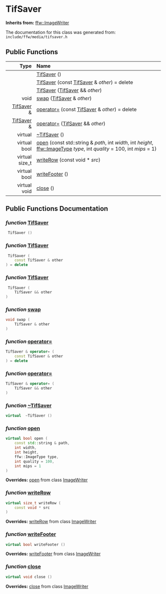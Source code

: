 TifSaver
===================================


**Inherits from:** [ffw::ImageWriter](ffw_ImageWriter.html)

The documentation for this class was generated from: `include/ffw/media/tifsaver.h`



## Public Functions

| Type | Name |
| -------: | :------- |
|   | [TifSaver](#df7ae89b) ()  |
|   | [TifSaver](#d7e13083) (const [TifSaver](ffw_TifSaver.html) & _other_) = delete  |
|   | [TifSaver](#354f7a37) ([TifSaver](ffw_TifSaver.html) && _other_)  |
|  void | [swap](#a0d83503) ([TifSaver](ffw_TifSaver.html) & _other_)  |
|  [TifSaver](ffw_TifSaver.html) & | [operator=](#8e95c802) (const [TifSaver](ffw_TifSaver.html) & _other_) = delete  |
|  [TifSaver](ffw_TifSaver.html) & | [operator=](#05c1b59b) ([TifSaver](ffw_TifSaver.html) && _other_)  |
|  virtual  | [~TifSaver](#5f7ef8c7) ()  |
|  virtual bool | [open](#a561e6cd) (const std::string & _path_, int _width_, int _height_, [ffw::ImageType](ffw.html#fa711f90) _type_, int _quality_ = 100, int _mips_ = 1)  |
|  virtual size_t | [writeRow](#ec153889) (const void * _src_)  |
|  virtual bool | [writeFooter](#c3f9e535) ()  |
|  virtual void | [close](#26b2af61) ()  |


## Public Functions Documentation

### _function_ <a id="df7ae89b" href="#df7ae89b">TifSaver</a>

```cpp
 TifSaver () 
```



### _function_ <a id="d7e13083" href="#d7e13083">TifSaver</a>

```cpp
 TifSaver (
    const TifSaver & other
) = delete 
```



### _function_ <a id="354f7a37" href="#354f7a37">TifSaver</a>

```cpp
 TifSaver (
    TifSaver && other
) 
```



### _function_ <a id="a0d83503" href="#a0d83503">swap</a>

```cpp
void swap (
    TifSaver & other
) 
```



### _function_ <a id="8e95c802" href="#8e95c802">operator=</a>

```cpp
TifSaver & operator= (
    const TifSaver & other
) = delete 
```



### _function_ <a id="05c1b59b" href="#05c1b59b">operator=</a>

```cpp
TifSaver & operator= (
    TifSaver && other
) 
```



### _function_ <a id="5f7ef8c7" href="#5f7ef8c7">~TifSaver</a>

```cpp
virtual  ~TifSaver () 
```



### _function_ <a id="a561e6cd" href="#a561e6cd">open</a>

```cpp
virtual bool open (
    const std::string & path,
    int width,
    int height,
    ffw::ImageType type,
    int quality = 100,
    int mips = 1
) 
```



**Overrides:** [open](/doxygen/ffw_ImageWriter.md#9a8ff2c9) from class [ImageWriter](/doxygen/ffw_ImageWriter.md)

### _function_ <a id="ec153889" href="#ec153889">writeRow</a>

```cpp
virtual size_t writeRow (
    const void * src
) 
```



**Overrides:** [writeRow](/doxygen/ffw_ImageWriter.md#fb673e42) from class [ImageWriter](/doxygen/ffw_ImageWriter.md)

### _function_ <a id="c3f9e535" href="#c3f9e535">writeFooter</a>

```cpp
virtual bool writeFooter () 
```



**Overrides:** [writeFooter](/doxygen/ffw_ImageWriter.md#5377830a) from class [ImageWriter](/doxygen/ffw_ImageWriter.md)

### _function_ <a id="26b2af61" href="#26b2af61">close</a>

```cpp
virtual void close () 
```



**Overrides:** [close](/doxygen/ffw_ImageWriter.md#03dcc1a2) from class [ImageWriter](/doxygen/ffw_ImageWriter.md)



